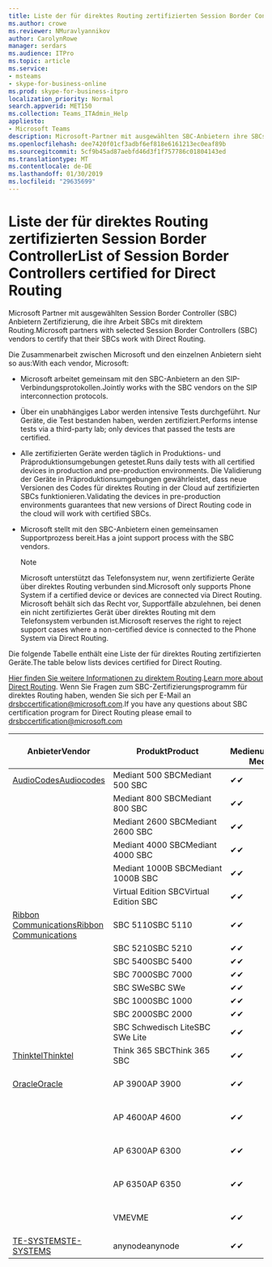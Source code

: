```yaml
---
title: Liste der für direktes Routing zertifizierten Session Border Controller
ms.author: crowe
ms.reviewer: NMuravlyannikov
author: CarolynRowe
manager: serdars
ms.audience: ITPro
ms.topic: article
ms.service:
- msteams
- skype-for-business-online
ms.prod: skype-for-business-itpro
localization_priority: Normal
search.appverid: MET150
ms.collection: Teams_ITAdmin_Help
appliesto:
- Microsoft Teams
description: Microsoft-Partner mit ausgewählten SBC-Anbietern ihre SBCs Zertifizierung arbeiten mit direktem Routing.
ms.openlocfilehash: dee7420f01cf3adbf6ef818e6161213ec0eaf89b
ms.sourcegitcommit: 5cf9b45ad87aebfd46d3f1f757786c01804143ed
ms.translationtype: MT
ms.contentlocale: de-DE
ms.lasthandoff: 01/30/2019
ms.locfileid: "29635699"
---
```

# <a name="list-of-session-border-controllers-certified-for-direct-routing"></a><span data-ttu-id="82719-103">Liste der für direktes Routing zertifizierten Session Border Controller</span><span class="sxs-lookup"><span data-stu-id="82719-103">List of Session Border Controllers certified for Direct Routing</span></span>

<span data-ttu-id="82719-104">Microsoft Partner mit ausgewählten Session Border Controller (SBC) Anbietern Zertifizierung, die ihre Arbeit SBCs mit direktem Routing.</span><span class="sxs-lookup"><span data-stu-id="82719-104">Microsoft partners with selected Session Border Controllers (SBC) vendors to certify that their SBCs work with Direct Routing.</span></span> 

<span data-ttu-id="82719-105">Die Zusammenarbeit zwischen Microsoft und den einzelnen Anbietern sieht so aus:</span><span class="sxs-lookup"><span data-stu-id="82719-105">With each vendor, Microsoft:</span></span> 

- <span data-ttu-id="82719-106">Microsoft arbeitet gemeinsam mit den SBC-Anbietern an den SIP-Verbindungsprotokollen.</span><span class="sxs-lookup"><span data-stu-id="82719-106">Jointly works with the SBC vendors on the SIP interconnection protocols.</span></span>
- <span data-ttu-id="82719-107">Über ein unabhängiges Labor werden intensive Tests durchgeführt. Nur Geräte, die Test bestanden haben, werden zertifiziert.</span><span class="sxs-lookup"><span data-stu-id="82719-107">Performs intense tests via a third-party lab; only devices that passed the tests are certified.</span></span> 
- <span data-ttu-id="82719-108">Alle zertifizierten Geräte werden täglich in Produktions- und Präproduktionsumgebungen getestet.</span><span class="sxs-lookup"><span data-stu-id="82719-108">Runs daily tests with all certified devices in production and pre-production environments.</span></span> <span data-ttu-id="82719-109">Die Validierung der Geräte in Präproduktionsumgebungen gewährleistet, dass neue Versionen des Codes für direktes Routing in der Cloud auf zertifizierten SBCs funktionieren.</span><span class="sxs-lookup"><span data-stu-id="82719-109">Validating the devices in pre-production environments guarantees that new versions of Direct Routing code in the cloud will work with certified SBCs.</span></span> 
- <span data-ttu-id="82719-110">Microsoft stellt mit den SBC-Anbietern einen gemeinsamen Supportprozess bereit.</span><span class="sxs-lookup"><span data-stu-id="82719-110">Has a joint support process with the SBC vendors.</span></span>


  > [!NOTE]
  > <span data-ttu-id="82719-111">Microsoft unterstützt das Telefonsystem nur, wenn zertifizierte Geräte über direktes Routing verbunden sind.</span><span class="sxs-lookup"><span data-stu-id="82719-111">Microsoft only supports Phone System if a certified device or devices are connected via Direct Routing.</span></span> <span data-ttu-id="82719-112">Microsoft behält sich das Recht vor, Supportfälle abzulehnen, bei denen ein nicht zertifiziertes Gerät über direktes Routing mit dem Telefonsystem verbunden ist.</span><span class="sxs-lookup"><span data-stu-id="82719-112">Microsoft reserves the right to reject support cases where a non-certified device is connected to the Phone System via Direct Routing.</span></span> 

<span data-ttu-id="82719-113">Die folgende Tabelle enthält eine Liste der für direktes Routing zertifizierten Geräte.</span><span class="sxs-lookup"><span data-stu-id="82719-113">The table below lists devices certified for Direct Routing.</span></span> 

<span data-ttu-id="82719-114">[Hier finden Sie weitere Informationen zu direktem Routing](https://aka.ms/dr).</span><span class="sxs-lookup"><span data-stu-id="82719-114">[Learn more about Direct Routing](https://aka.ms/dr).</span></span> <span data-ttu-id="82719-115">Wenn Sie Fragen zum SBC-Zertifizierungsprogramm für direktes Routing haben, wenden Sie sich per E-Mail an drsbccertification@microsoft.com.</span><span class="sxs-lookup"><span data-stu-id="82719-115">If you have any questions about SBC certification program for Direct Routing please email to drsbccertification@microsoft.com</span></span>


|                                                       <span data-ttu-id="82719-116">Anbieter</span><span class="sxs-lookup"><span data-stu-id="82719-116">Vendor</span></span>                                                        |       <span data-ttu-id="82719-117">Produkt</span><span class="sxs-lookup"><span data-stu-id="82719-117">Product</span></span>       | <span data-ttu-id="82719-118">Ohne Medienumgehung</span><span class="sxs-lookup"><span data-stu-id="82719-118">Non-Media Bypass</span></span> | <span data-ttu-id="82719-119">Medienumgehung</span><span class="sxs-lookup"><span data-stu-id="82719-119">Media Bypass</span></span> | <span data-ttu-id="82719-120">Softwareversion</span><span class="sxs-lookup"><span data-stu-id="82719-120">Software Version</span></span> |
|---------------------------------------------------------------------------------------------------------------------|---------------------|------------------|--------------|------------------|
| [<span data-ttu-id="82719-121">AudioCodes</span><span class="sxs-lookup"><span data-stu-id="82719-121">Audiocodes</span></span>](https://www.audiocodes.com/solutions-products/products/products-for-microsoft-365/direct-routing-for-microsoft-teams) |   <span data-ttu-id="82719-122">Mediant 500 SBC</span><span class="sxs-lookup"><span data-stu-id="82719-122">Mediant 500 SBC</span></span>   |     <span data-ttu-id="82719-123">&#10004;</span><span class="sxs-lookup"><span data-stu-id="82719-123">&#10004;</span></span>     |   <span data-ttu-id="82719-124">Steht noch aus</span><span class="sxs-lookup"><span data-stu-id="82719-124">Pending</span></span>    |  <span data-ttu-id="82719-125">7.20A.200.055</span><span class="sxs-lookup"><span data-stu-id="82719-125">7.20A.200.055</span></span>   |
|                                                                                                                     |   <span data-ttu-id="82719-126">Mediant 800 SBC</span><span class="sxs-lookup"><span data-stu-id="82719-126">Mediant 800 SBC</span></span>   |     <span data-ttu-id="82719-127">&#10004;</span><span class="sxs-lookup"><span data-stu-id="82719-127">&#10004;</span></span>     |   <span data-ttu-id="82719-128">Steht noch aus</span><span class="sxs-lookup"><span data-stu-id="82719-128">Pending</span></span>    |  <span data-ttu-id="82719-129">7.20A.200.055</span><span class="sxs-lookup"><span data-stu-id="82719-129">7.20A.200.055</span></span>   |
|                                                                                                                     |  <span data-ttu-id="82719-130">Mediant 2600 SBC</span><span class="sxs-lookup"><span data-stu-id="82719-130">Mediant 2600 SBC</span></span>   |     <span data-ttu-id="82719-131">&#10004;</span><span class="sxs-lookup"><span data-stu-id="82719-131">&#10004;</span></span>     |   <span data-ttu-id="82719-132">Steht noch aus</span><span class="sxs-lookup"><span data-stu-id="82719-132">Pending</span></span>    |  <span data-ttu-id="82719-133">7.20A.200.055</span><span class="sxs-lookup"><span data-stu-id="82719-133">7.20A.200.055</span></span>   |
|                                                                                                                     |  <span data-ttu-id="82719-134">Mediant 4000 SBC</span><span class="sxs-lookup"><span data-stu-id="82719-134">Mediant 4000 SBC</span></span>   |     <span data-ttu-id="82719-135">&#10004;</span><span class="sxs-lookup"><span data-stu-id="82719-135">&#10004;</span></span>     |   <span data-ttu-id="82719-136">Steht noch aus</span><span class="sxs-lookup"><span data-stu-id="82719-136">Pending</span></span>    |  <span data-ttu-id="82719-137">7.20A.200.055</span><span class="sxs-lookup"><span data-stu-id="82719-137">7.20A.200.055</span></span>   |
|                                                                                                                     | <span data-ttu-id="82719-138">Mediant 1000B SBC</span><span class="sxs-lookup"><span data-stu-id="82719-138">Mediant 1000B  SBC</span></span>  |     <span data-ttu-id="82719-139">&#10004;</span><span class="sxs-lookup"><span data-stu-id="82719-139">&#10004;</span></span>     |   <span data-ttu-id="82719-140">Steht noch aus</span><span class="sxs-lookup"><span data-stu-id="82719-140">Pending</span></span>    |  <span data-ttu-id="82719-141">7.20A.200.055</span><span class="sxs-lookup"><span data-stu-id="82719-141">7.20A.200.055</span></span>   |
|                                                                                                                     | <span data-ttu-id="82719-142">Virtual Edition SBC</span><span class="sxs-lookup"><span data-stu-id="82719-142">Virtual Edition SBC</span></span> |     <span data-ttu-id="82719-143">&#10004;</span><span class="sxs-lookup"><span data-stu-id="82719-143">&#10004;</span></span>     |   <span data-ttu-id="82719-144">Steht noch aus</span><span class="sxs-lookup"><span data-stu-id="82719-144">Pending</span></span>    |  <span data-ttu-id="82719-145">7.20A.200.055</span><span class="sxs-lookup"><span data-stu-id="82719-145">7.20A.200.055</span></span>   |
|  [<span data-ttu-id="82719-146">Ribbon Communications</span><span class="sxs-lookup"><span data-stu-id="82719-146">Ribbon Communications</span></span>](https://ribboncommunications.com/solutions/enterprise-solutions/microsoft-skype-business)  |      <span data-ttu-id="82719-147">SBC 5110</span><span class="sxs-lookup"><span data-stu-id="82719-147">SBC 5110</span></span>       |     <span data-ttu-id="82719-148">&#10004;</span><span class="sxs-lookup"><span data-stu-id="82719-148">&#10004;</span></span>     |   <span data-ttu-id="82719-149">Steht noch aus</span><span class="sxs-lookup"><span data-stu-id="82719-149">Pending</span></span>    |       <span data-ttu-id="82719-150">V6.2</span><span class="sxs-lookup"><span data-stu-id="82719-150">V6.2</span></span>       |
|                                                                                                                     |      <span data-ttu-id="82719-151">SBC 5210</span><span class="sxs-lookup"><span data-stu-id="82719-151">SBC 5210</span></span>       |     <span data-ttu-id="82719-152">&#10004;</span><span class="sxs-lookup"><span data-stu-id="82719-152">&#10004;</span></span>     |   <span data-ttu-id="82719-153">Steht noch aus</span><span class="sxs-lookup"><span data-stu-id="82719-153">Pending</span></span>    |       <span data-ttu-id="82719-154">V6.2</span><span class="sxs-lookup"><span data-stu-id="82719-154">V6.2</span></span>       |
|                                                                                                                     |      <span data-ttu-id="82719-155">SBC 5400</span><span class="sxs-lookup"><span data-stu-id="82719-155">SBC 5400</span></span>       |     <span data-ttu-id="82719-156">&#10004;</span><span class="sxs-lookup"><span data-stu-id="82719-156">&#10004;</span></span>     |   <span data-ttu-id="82719-157">Steht noch aus</span><span class="sxs-lookup"><span data-stu-id="82719-157">Pending</span></span>    |       <span data-ttu-id="82719-158">V6.2</span><span class="sxs-lookup"><span data-stu-id="82719-158">V6.2</span></span>       |
|                                                                                                                     |      <span data-ttu-id="82719-159">SBC 7000</span><span class="sxs-lookup"><span data-stu-id="82719-159">SBC 7000</span></span>       |     <span data-ttu-id="82719-160">&#10004;</span><span class="sxs-lookup"><span data-stu-id="82719-160">&#10004;</span></span>     |   <span data-ttu-id="82719-161">Steht noch aus</span><span class="sxs-lookup"><span data-stu-id="82719-161">Pending</span></span>    |       <span data-ttu-id="82719-162">V6.2</span><span class="sxs-lookup"><span data-stu-id="82719-162">V6.2</span></span>       |
|                                                                                                                     |       <span data-ttu-id="82719-163">SBC SWe</span><span class="sxs-lookup"><span data-stu-id="82719-163">SBC SWe</span></span>       |     <span data-ttu-id="82719-164">&#10004;</span><span class="sxs-lookup"><span data-stu-id="82719-164">&#10004;</span></span>     |   <span data-ttu-id="82719-165">Steht noch aus</span><span class="sxs-lookup"><span data-stu-id="82719-165">Pending</span></span>    |       <span data-ttu-id="82719-166">V6.2</span><span class="sxs-lookup"><span data-stu-id="82719-166">V6.2</span></span>       |
|                                                                                                                     |      <span data-ttu-id="82719-167">SBC 1000</span><span class="sxs-lookup"><span data-stu-id="82719-167">SBC 1000</span></span>       |     <span data-ttu-id="82719-168">&#10004;</span><span class="sxs-lookup"><span data-stu-id="82719-168">&#10004;</span></span>     |   <span data-ttu-id="82719-169">Steht noch aus</span><span class="sxs-lookup"><span data-stu-id="82719-169">Pending</span></span>    |      <span data-ttu-id="82719-170">V7.0.2</span><span class="sxs-lookup"><span data-stu-id="82719-170">V7.0.2</span></span>      |
|                                                                                                                     |      <span data-ttu-id="82719-171">SBC 2000</span><span class="sxs-lookup"><span data-stu-id="82719-171">SBC 2000</span></span>       |     <span data-ttu-id="82719-172">&#10004;</span><span class="sxs-lookup"><span data-stu-id="82719-172">&#10004;</span></span>     |   <span data-ttu-id="82719-173">Steht noch aus</span><span class="sxs-lookup"><span data-stu-id="82719-173">Pending</span></span>    |      <span data-ttu-id="82719-174">V7.0.2</span><span class="sxs-lookup"><span data-stu-id="82719-174">V7.0.2</span></span>      |
|                                                                                                                     |    <span data-ttu-id="82719-175">SBC Schwedisch Lite</span><span class="sxs-lookup"><span data-stu-id="82719-175">SBC SWe Lite</span></span>     |     <span data-ttu-id="82719-176">&#10004;</span><span class="sxs-lookup"><span data-stu-id="82719-176">&#10004;</span></span>     |   <span data-ttu-id="82719-177">Steht noch aus</span><span class="sxs-lookup"><span data-stu-id="82719-177">Pending</span></span>    |      <span data-ttu-id="82719-178">V7.0.4</span><span class="sxs-lookup"><span data-stu-id="82719-178">V7.0.4</span></span>      |
|                     [<span data-ttu-id="82719-179">Thinktel</span><span class="sxs-lookup"><span data-stu-id="82719-179">Thinktel</span></span>](https://www.thinktel.ca/services/think-365/think-365-overview/)                      |    <span data-ttu-id="82719-180">Think 365 SBC</span><span class="sxs-lookup"><span data-stu-id="82719-180">Think 365 SBC</span></span>    |     <span data-ttu-id="82719-181">&#10004;</span><span class="sxs-lookup"><span data-stu-id="82719-181">&#10004;</span></span>     |   <span data-ttu-id="82719-182">Steht noch aus</span><span class="sxs-lookup"><span data-stu-id="82719-182">Pending</span></span>    |       <span data-ttu-id="82719-183">V1.4</span><span class="sxs-lookup"><span data-stu-id="82719-183">V1.4</span></span>       |
|                     [<span data-ttu-id="82719-184">Oracle</span><span class="sxs-lookup"><span data-stu-id="82719-184">Oracle</span></span>](https://www.oracle.com/industries/communications/enterprise-session-border-controller/microsoft.html)                      |    <span data-ttu-id="82719-185">AP 3900</span><span class="sxs-lookup"><span data-stu-id="82719-185">AP 3900</span></span>       |    <span data-ttu-id="82719-186">&#10004;</span><span class="sxs-lookup"><span data-stu-id="82719-186">&#10004;</span></span>     |   <span data-ttu-id="82719-187">Steht noch aus</span><span class="sxs-lookup"><span data-stu-id="82719-187">Pending</span></span>  |   <span data-ttu-id="82719-188">ECZ8.1.0 MR-1, GA (Build 145)</span><span class="sxs-lookup"><span data-stu-id="82719-188">ECZ8.1.0 MR-1 GA (Build 145)</span></span>  |
|                                                                                                                     |      <span data-ttu-id="82719-189">AP 4600</span><span class="sxs-lookup"><span data-stu-id="82719-189">AP 4600</span></span>         |    <span data-ttu-id="82719-190">&#10004;</span><span class="sxs-lookup"><span data-stu-id="82719-190">&#10004;</span></span>   |   <span data-ttu-id="82719-191">Steht noch aus</span><span class="sxs-lookup"><span data-stu-id="82719-191">Pending</span></span>    |     <span data-ttu-id="82719-192">ECZ8.1.0 MR-1, GA (Build 145)</span><span class="sxs-lookup"><span data-stu-id="82719-192">ECZ8.1.0 MR-1 GA (Build 145)</span></span>  |
|                                                                                                                    |      <span data-ttu-id="82719-193">AP 6300</span><span class="sxs-lookup"><span data-stu-id="82719-193">AP 6300</span></span>         |    <span data-ttu-id="82719-194">&#10004;</span><span class="sxs-lookup"><span data-stu-id="82719-194">&#10004;</span></span>   |   <span data-ttu-id="82719-195">Steht noch aus</span><span class="sxs-lookup"><span data-stu-id="82719-195">Pending</span></span>    |     <span data-ttu-id="82719-196">ECZ8.1.0 MR-1, GA (Build 145)</span><span class="sxs-lookup"><span data-stu-id="82719-196">ECZ8.1.0 MR-1 GA (Build 145)</span></span>  |
|                                                                                                                   |      <span data-ttu-id="82719-197">AP 6350</span><span class="sxs-lookup"><span data-stu-id="82719-197">AP 6350</span></span>           |    <span data-ttu-id="82719-198">&#10004;</span><span class="sxs-lookup"><span data-stu-id="82719-198">&#10004;</span></span>   |   <span data-ttu-id="82719-199">Steht noch aus</span><span class="sxs-lookup"><span data-stu-id="82719-199">Pending</span></span>    |     <span data-ttu-id="82719-200">ECZ8.1.0 MR-1, GA (Build 145)</span><span class="sxs-lookup"><span data-stu-id="82719-200">ECZ8.1.0 MR-1 GA (Build 145)</span></span>  |                                             
|                                                                                                                    |      <span data-ttu-id="82719-201">VME</span><span class="sxs-lookup"><span data-stu-id="82719-201">VME</span></span>           |    <span data-ttu-id="82719-202">&#10004;</span><span class="sxs-lookup"><span data-stu-id="82719-202">&#10004;</span></span>    |   <span data-ttu-id="82719-203">Steht noch aus</span><span class="sxs-lookup"><span data-stu-id="82719-203">Pending</span></span>    |     <span data-ttu-id="82719-204">ECZ8.1.0 MR-1, GA (Build 145)</span><span class="sxs-lookup"><span data-stu-id="82719-204">ECZ8.1.0 MR-1 GA (Build 145)</span></span>   |
|                     [<span data-ttu-id="82719-205">TE-SYSTEMS</span><span class="sxs-lookup"><span data-stu-id="82719-205">TE-SYSTEMS</span></span>](https://www.anynode.de/anynode-and-microsoft-teams/)                               |     <span data-ttu-id="82719-206">anynode</span><span class="sxs-lookup"><span data-stu-id="82719-206">anynode</span></span>         |     <span data-ttu-id="82719-207">&#10004;</span><span class="sxs-lookup"><span data-stu-id="82719-207">&#10004;</span></span>   |   <span data-ttu-id="82719-208">Steht noch aus</span><span class="sxs-lookup"><span data-stu-id="82719-208">Pending</span></span>    |      <span data-ttu-id="82719-209">V3.16.2</span><span class="sxs-lookup"><span data-stu-id="82719-209">v3.16.2</span></span>      |
